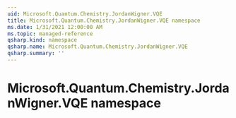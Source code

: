 ```yaml
---
uid: Microsoft.Quantum.Chemistry.JordanWigner.VQE
title: Microsoft.Quantum.Chemistry.JordanWigner.VQE namespace
ms.date: 1/31/2021 12:00:00 AM
ms.topic: managed-reference
qsharp.kind: namespace
qsharp.name: Microsoft.Quantum.Chemistry.JordanWigner.VQE
qsharp.summary: ''
---
```


# Microsoft.Quantum.Chemistry.JordanWigner.VQE namespace



